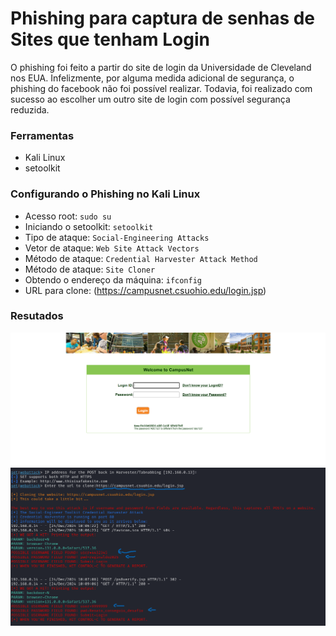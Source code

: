 # Phishing para captura de senhas de Sites que tenham Login

O phishing foi feito a partir do site de login da Universidade de Cleveland nos EUA. 
Infelizmente, por alguma medida adicional de segurança, o phishing do facebook não
foi possível realizar. Todavia, foi realizado com sucesso ao escolher um outro site
de login com possível segurança reduzida.

### Ferramentas

- Kali Linux
- setoolkit

### Configurando o Phishing no Kali Linux

- Acesso root: ``` sudo su ```
- Iniciando o setoolkit: ``` setoolkit ```
- Tipo de ataque: ``` Social-Engineering Attacks ```
- Vetor de ataque: ``` Web Site Attack Vectors ```
- Método de ataque: ```Credential Harvester Attack Method ```
- Método de ataque: ``` Site Cloner ```
- Obtendo o endereço da máquina: ``` ifconfig ```
- URL para clone: (https://campusnet.csuohio.edu/login.jsp)

### Resutados

![Alt text](./print2_setoolkit.png "Login")
![Alt text](./print1_setoolkit.png "Kali")


